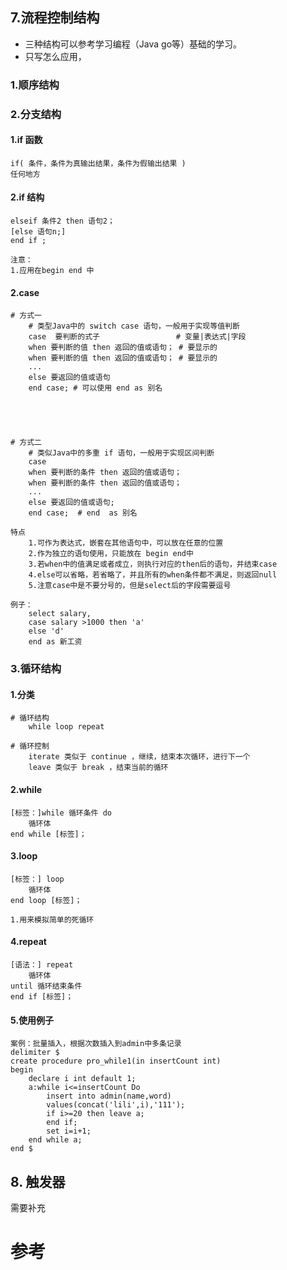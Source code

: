 ## 7.流程控制结构

* 三种结构可以参考学习编程（Java go等）基础的学习。
* 只写怎么应用，

### 1.顺序结构

### 2.分支结构

#### 1.if 函数

```mysql
if( 条件，条件为真输出结果，条件为假输出结果 )
任何地方
```

#### 2.if 结构

```mysql
elseif 条件2 then 语句2；
[else 语句n;]
end if ;

注意：
1.应用在begin end 中 
```

#### 2.case

```mysql
# 方式一
    # 类型Java中的 switch case 语句，一般用于实现等值判断
    case  要判断的式子    			 # 变量|表达式|字段
    when 要判断的值 then 返回的值或语句； # 要显示的
    when 要判断的值 then 返回的值或语句； # 要显示的
    ...
    else 要返回的值或语句
    end case; # 可以使用 end as 别名
    




# 方式二
    # 类似Java中的多重 if 语句，一般用于实现区间判断
    case 
    when 要判断的条件 then 返回的值或语句；
    when 要判断的条件 then 返回的值或语句；
    ...
    else 要返回的值或语句;
    end case;  # end  as 别名

特点
    1.可作为表达式，嵌套在其他语句中，可以放在任意的位置
    2.作为独立的语句使用，只能放在 begin end中
    3.若when中的值满足或者成立，则执行对应的then后的语句，并结束case
    4.else可以省略，若省略了，并且所有的when条件都不满足，则返回null	
    5.注意case中是不要分号的，但是select后的字段需要逗号
    
例子：
    select salary,
    case salary >1000 then 'a'
    else 'd'
    end as 新工资
```



### 3.循环结构

#### 1.分类

```mysql
# 循环结构
	while loop repeat

# 循环控制
    iterate 类似于 continue ，继续，结束本次循环，进行下一个
    leave 类似于 break ，结束当前的循环
```

#### 2.while 

```mysql
[标签：]while 循环条件 do 
	循环体
end while [标签]；

```

#### 3.loop

```mysql
[标签：] loop
	循环体
end loop [标签]；

1.用来模拟简单的死循环
```

#### 4.repeat

```mysql
[语法：] repeat
	循环体
until 循环结束条件
end if [标签]； 
```

#### 5.使用例子

```mysql
案例：批量插入，根据次数插入到admin中多条记录
delimiter $
create procedure pro_while1(in insertCount int)
begin 
	declare i int default 1;
	a:while i<=insertCount Do
		insert into admin(name,word)
		values(concat('lili',i),'111');
		if i>=20 then leave a;
		end if;
		set i=i+1;
	end while a;
end $
```

## 8. 触发器

需要补充

# 参考